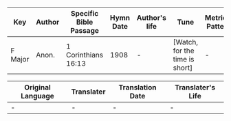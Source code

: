 Key | Author   | Specific Bible Passage     |Hymn Date |Author's life |Tune |Metrical Pattern   |Composer/Source
-- | --------- | ---------------------------|----------|--------------|-----|-------------------|-------------  
F Major |Anon. |1 Corinthians 16:13 |1908 |- |[Watch, for the time is short] |- |R. Lowry

Original Language | Translater | Translation Date   | Translater's Life  
----------------- | --------- | --------------------|-------------     
\- |- |- |-
